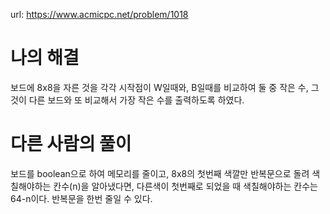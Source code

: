 url: https://www.acmicpc.net/problem/1018

# 나의 해결

보드에 8x8을 자른 것을 각각 시작점이 W일때와, B일때를 비교하여 둘 중 작은 수, 그것이 다른 보드와 또 비교해서 가장 작은 수를 출력하도록 하였다.

# 다른 사람의 풀이

보드를 boolean으로 하여 메모리를 줄이고, 8x8의 첫번째 색깔만 반복문으로 돌려 색칠해야하는 칸수(n)을 알아냈다면, 다른색이 첫번째로 되었을 때 색칠해야하는 칸수는 64-n이다. 반복문을 한번 줄일 수 있다.
